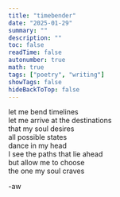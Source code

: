 ```yaml
---
title: "timebender"
date: "2025-01-29"
summary: ""
description: ""
toc: false
readTime: false
autonumber: true
math: true
tags: ["poetry", "writing"]
showTags: false
hideBackToTop: false
---
```


let me bend timelines  
let me arrive at the destinations  
that my soul desires  
all possible states  
dance in my head  
I see the paths that lie ahead  
but allow me to choose  
the one my soul craves  
  
-aw